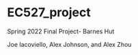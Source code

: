 # EC527_project

Spring 2022 Final Project- Barnes Hut

Joe Iacoviello, Alex Johnson, and Alex Zhou
